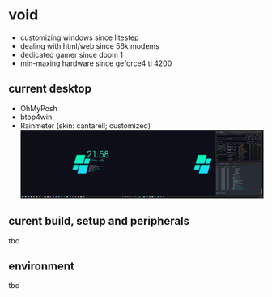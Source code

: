 # void

- customizing windows since litestep 
- dealing with html/web since 56k modems
- dedicated gamer since doom 1
- min-maxing hardware since geforce4 ti 4200

## current desktop
- OhMyPosh
- btop4win
- Rainmeter (skin: cantarell; customized)
![dekstop:lates](desktop-040524.png "desktop-040524")

## curent build, setup and peripherals
tbc

## environment
tbc
